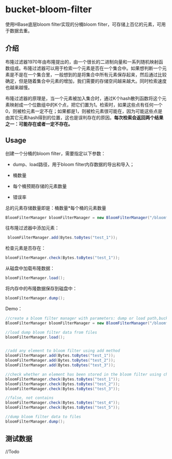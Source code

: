 # bucket-bloom-filter

使用HBase底层bloom filter实现的分桶bloom filter，可存储上百亿的元素，可用于数据去重。

## 介绍

布隆过滤器1970年由布隆提出的，由一个很长的二进制向量和一系列随机映射函数组成。布隆过滤器可以用于检索一个元素是否在一个集合中。如果想判断一个元素是不是在一个集合里，一般想到的是将集合中所有元素保存起来，然后通过比较确定，但是随着集合中元素的增加，我们需要的存储空间越来越大。同时检索速度也越来越慢。

布隆过滤器的原理是，当一个元素被加入集合时，通过K个hash散列函数将这个元素映射成一个位数组中的K个点，把它们置为1。检索时，如果这些点有任何一个0，则被检元素一定不在；如果都是1，则被检元素很可能在，因为可能这些点是由其它元素hash得到的位置，这也是误判存在的原因。**每次检索会返回两个结果之一：可能存在或者一定不存在。**

## Usage

创建一个分桶的bloom filter，需要指定以下参数：

- dump、load路径，用于bloom filter内存数据的导出和导入；

- 桶数量

- 每个桶预期存储的元素数量

- 错误率

总的元素存储数量即是：桶数量*每个桶的元素数量

```java
BloomFilterManager bloomFilterManager = new BloomFilterManager("/bloomfilter", 10, 10000, 0.01, 1);
```

往布隆过滤器中添加元素：

```java
 bloomFilterManager.add(Bytes.toBytes("test_1"));
```


检查元素是否存在：

```java
bloomFilterManager.check(Bytes.toBytes("test_1"));
```


从磁盘中加载布隆数据：

```java
bloomFilterManager.load();
```


将内存中的布隆数据保存到磁盘中：

```java
bloomFilterManager.dump();
```


Demo：

```java
//create a bloom filter manager with parameters: dump or load path,bucket numbers, each bucket contains elements, false positive rate, fold factor
BloomFilterManager bloomFilterManager = new BloomFilterManager("/bloomfilter", 10, 10000, 0.01, 1);

//load dump bloom filter data from files
bloomFilterManager.load();


//add any element to bloom filter using add method
bloomFilterManager.add(Bytes.toBytes("test_1"));
bloomFilterManager.add(Bytes.toBytes("test_2"));
bloomFilterManager.add(Bytes.toBytes("test_3"));

//check whether an element has been stored in the bloom filter using check method,true contains
bloomFilterManager.check(Bytes.toBytes("test_1"));
bloomFilterManager.check(Bytes.toBytes("test_2"));
bloomFilterManager.check(Bytes.toBytes("test_3"));

//false, not contains
bloomFilterManager.check(Bytes.toBytes("test_4"));
bloomFilterManager.check(Bytes.toBytes("test_5"));

//dump bloom filter data to files
bloomFilterManager.dump();
```



## 测试数据

//Todo

